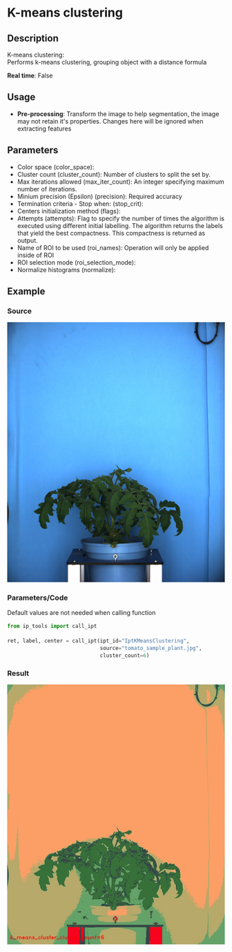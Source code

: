 # K-means clustering

## Description

K-means clustering:  
Performs k-means clustering, grouping object with a distance formula  

**Real time**: False

## Usage

- **Pre-processing**: Transform the image to help segmentation, the image may not retain it's properties. Changes here will be ignored when extracting features

## Parameters

- Color space (color_space):
- Cluster count (cluster_count): Number of clusters to split the set by.
- Max iterations allowed (max_iter_count): An integer specifying maximum number of iterations.
- Minium precision (Epsilon) (precision): Required accuracy
- Termination criteria - Stop when: (stop_crit):
- Centers initialization method (flags):
- Attempts (attempts): Flag to specify the number of times the algorithm is executed using different initial labelling. The algorithm returns the labels that yield the best compactness. This compactness is returned as output.
- Name of ROI to be used (roi_names): Operation will only be applied inside of ROI
- ROI selection mode (roi_selection_mode):
- Normalize histograms (normalize):

## Example

### Source

![Source image](images/tomato_sample_plant.jpg)

### Parameters/Code

Default values are not needed when calling function

```python
from ip_tools import call_ipt

ret, label, center = call_ipt(ipt_id="IptKMeansClustering",
                              source="tomato_sample_plant.jpg",
                              cluster_count=6)
```

### Result

![Result image](images/ipt_K-means_clustering.jpg)
